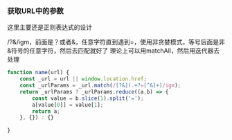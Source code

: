 ### 获取URL中的参数
这里主要还是正则表达式的设计

/?&/igm，前面是？或者&，任意字符直到遇到=，使用非贪婪模式，等号后面是非&符号的任意字符，然后去匹配就好了
理论上可以用matchAll，然后用迭代器去处理

```js
function name(url) {
    const _url = url || window.location.href;
    const _urlParams = _url.match(/[?&](.+?=[^&]+)/igm);
    return _urlParams ? _urlParams.reduce((a,b) => {
        const value = b.slice(1).split('=');
        a[value[0]] = value[1];
        return a;
    }, {}) : {} 
    
}

```